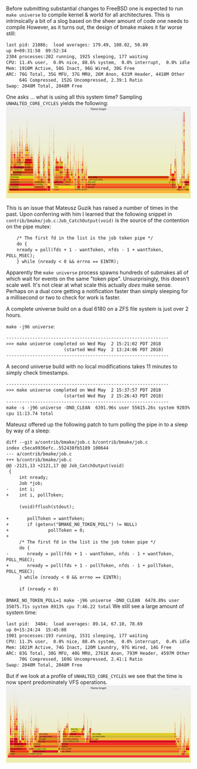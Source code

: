 Before submitting substantial changes to FreeBSD one is expected to run `make universe` to compile kernel & world
for all architectures. This is intrinsically a bit of a slog based on the sheer amount of code one needs to compile
However, as it turns out, the design of bmake makes it far worse still:

```
last pid: 21086;  load averages: 179.49, 108.02, 50.89                                     up 0+09:31:50  09:52:34
2304 processes:202 running, 1925 sleeping, 177 waiting
CPU: 11.4% user,  0.0% nice, 88.6% system,  0.0% interrupt,  0.0% idle
Mem: 1910M Active, 58G Inact, 96G Wired, 30G Free
ARC: 76G Total, 35G MFU, 37G MRU, 26M Anon, 631M Header, 4418M Other
     64G Compressed, 152G Uncompressed, 2.39:1 Ratio
Swap: 2048M Total, 2048M Free
```

One asks ... what is using all this system time? Sampling `UNHALTED_CORE_CYCLES` yields the following:
![](/media/svg/2018.05.01/uni.svg)

This is an issue that Mateusz Guzik has raised a number of times in the past. Upon conferring with him I
learned that the following snippet in `contrib/bmake/job.c:Job_CatchOutput(void)` is the source of the
contention on the pipe mutex:

```
    /* The first fd in the list is the job token pipe */
    do {
	nready = poll(fds + 1 - wantToken, nfds - 1 + wantToken, POLL_MSEC);
    } while (nready < 0 && errno == EINTR);
```

Apparently the `make universe` process spawns hundreds of submakes all of which wait for events on the same "token pipe".
Unsurprisingly, this doesn't scale well. It's not clear at what scale this actually _does_ make sense. Perhaps on a
dual core getting a notification faster than simply sleeping for a millisecond or two to check for work is faster.


A complete universe build on a dual 6180 on a ZFS file system is just over 2 hours.

`make -j96 universe`:

```
--------------------------------------------------------------
>>> make universe completed on Wed May  2 15:21:02 PDT 2018
                      (started Wed May  2 13:24:06 PDT 2018)
--------------------------------------------------------------
```

A second universe build with no local modifications takes 11 minutes to simply check timestamps.
```
--------------------------------------------------------------
>>> make universe completed on Wed May  2 15:37:57 PDT 2018
                      (started Wed May  2 15:26:43 PDT 2018)
--------------------------------------------------------------
make -s -j96 universe -DNO_CLEAN  6391.96s user 55615.26s system 9203% cpu 11:13.74 total
```

Mateusz offered up the following patch to turn polling the pipe in to a sleep by way of a sleep:

```
diff --git a/contrib/bmake/job.c b/contrib/bmake/job.c
index c5eca9936efc..552438fb5189 100644
--- a/contrib/bmake/job.c
+++ b/contrib/bmake/job.c
@@ -2121,13 +2121,17 @@ Job_CatchOutput(void)
 {
     int nready;
     Job *job;
-    int i;
+    int i, pollToken;
 
     (void)fflush(stdout);
 
+       pollToken = wantToken;
+       if (getenv("BMAKE_NO_TOKEN_POLL") != NULL)
+               pollToken = 0;
+
     /* The first fd in the list is the job token pipe */
     do {
-       nready = poll(fds + 1 - wantToken, nfds - 1 + wantToken, POLL_MSEC);
+       nready = poll(fds + 1 - pollToken, nfds - 1 + pollToken, POLL_MSEC);
     } while (nready < 0 && errno == EINTR);
 
     if (nready < 0)
```


`BMAKE_NO_TOKEN_POLL=1 make -j96 universe -DNO_CLEAN  6478.89s user 35075.71s system 8913% cpu 7:46.22 total`
We still see a large amount of system time:
```
last pid:  3484;  load averages: 89.14, 67.10, 78.69                                       up 0+15:24:24  15:45:08
1901 processes:193 running, 1531 sleeping, 177 waiting
CPU: 11.3% user,  0.0% nice, 88.4% system,  0.0% interrupt,  0.4% idle
Mem: 1021M Active, 74G Inact, 120M Laundry, 97G Wired, 14G Free
ARC: 83G Total, 38G MFU, 40G MRU, 2761K Anon, 793M Header, 4597M Other
     70G Compressed, 169G Uncompressed, 2.41:1 Ratio
Swap: 2048M Total, 2048M Free
```

But if we look at a profile of `UNHALTED_CORE_CYCLES` we see that the time is now spent predominately VFS
operations.
![](/media/svg/2018.05.01/uni4.svg)
